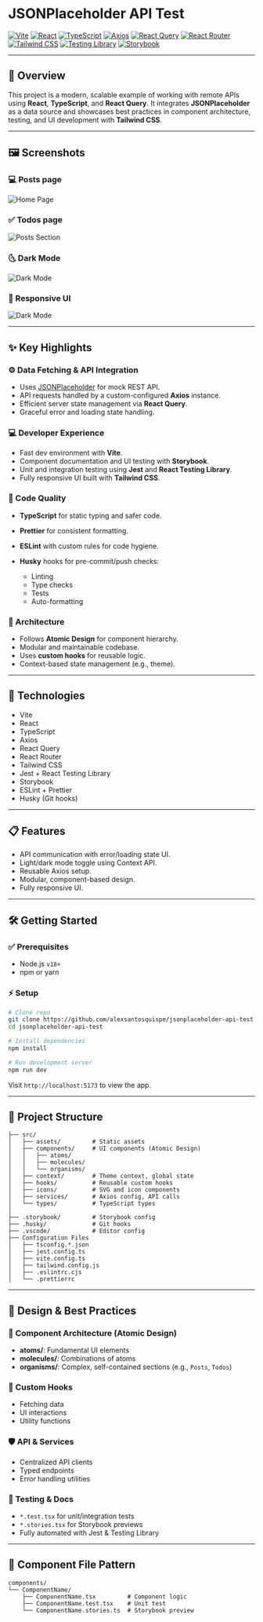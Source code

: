# JSONPlaceholder API Test

[![Vite](https://img.shields.io/badge/Vite-646CFF?style=for-the-badge\&logo=vite\&logoColor=white)](https://vitejs.dev/)
[![React](https://img.shields.io/badge/React-20232A?style=for-the-badge\&logo=react\&logoColor=61DAFB)](https://react.dev/)
[![TypeScript](https://img.shields.io/badge/TypeScript-3178C6?style=for-the-badge\&logo=typescript\&logoColor=white)](https://www.typescriptlang.org/)
[![Axios](https://img.shields.io/badge/Axios-5A29E4?style=for-the-badge\&logo=axios\&logoColor=white)](https://axios-http.com/)
[![React Query](https://img.shields.io/badge/React_Query-FF4154?style=for-the-badge\&logo=react-query\&logoColor=white)](https://tanstack.com/query/latest)
[![React Router](https://img.shields.io/badge/React_Router-CA4245?style=for-the-badge\&logo=react-router\&logoColor=white)](https://reactrouter.com/)
[![Tailwind CSS](https://img.shields.io/badge/TailwindCSS-06B6D4?style=for-the-badge\&logo=tailwindcss\&logoColor=white)](https://tailwindcss.com/)
[![Testing Library](https://img.shields.io/badge/Testing_Library-E33332?style=for-the-badge\&logo=testing-library\&logoColor=white)](https://testing-library.com/)
[![Storybook](https://img.shields.io/badge/Storybook-FF4785?style=for-the-badge\&logo=storybook\&logoColor=white)](https://storybook.js.org/)

---

## 📌 Overview

This project is a modern, scalable example of working with remote APIs using **React**, **TypeScript**, and **React Query**. It integrates **JSONPlaceholder** as a data source and showcases best practices in component architecture, testing, and UI development with **Tailwind CSS**.

---

## 🖼️ Screenshots

### 💻 Posts page

![Home Page](./screenshots/home.png)

### ✅ Todos page

![Posts Section](./screenshots/posts.png)

### 🌜 Dark Mode

![Dark Mode](./screenshots/dark-mode.png)

### 📱 Responsive UI

![Dark Mode](./screenshots/dark-mode.png)

---

## ✨ Key Highlights

### ⚙️ Data Fetching & API Integration

* Uses [JSONPlaceholder](https://jsonplaceholder.typicode.com/) for mock REST API.
* API requests handled by a custom-configured **Axios** instance.
* Efficient server state management via **React Query**.
* Graceful error and loading state handling.

### 💻 Developer Experience

* Fast dev environment with **Vite**.
* Component documentation and UI testing with **Storybook**.
* Unit and integration testing using **Jest** and **React Testing Library**.
* Fully responsive UI built with **Tailwind CSS**.

### 🧼 Code Quality

* **TypeScript** for static typing and safer code.
* **Prettier** for consistent formatting.
* **ESLint** with custom rules for code hygiene.
* **Husky** hooks for pre-commit/push checks:

  * Linting
  * Type checks
  * Tests
  * Auto-formatting

### 🧱 Architecture

* Follows **Atomic Design** for component hierarchy.
* Modular and maintainable codebase.
* Uses **custom hooks** for reusable logic.
* Context-based state management (e.g., theme).

---

## 🚀 Technologies

* Vite
* React
* TypeScript
* Axios
* React Query
* React Router
* Tailwind CSS
* Jest + React Testing Library
* Storybook
* ESLint + Prettier
* Husky (Git hooks)

---

## 📋 Features

* API communication with error/loading state UI.
* Light/dark mode toggle using Context API.
* Reusable Axios setup.
* Modular, component-based design.
* Fully responsive UI.

---

## 🛠 Getting Started

### ✅ Prerequisites

* Node.js `v18+`
* npm or yarn

### ⚡ Setup

```bash
# Clone repo
git clone https://github.com/alexsantosquispe/jsonplaceholder-api-test.git
cd jsonplaceholder-api-test

# Install dependencies
npm install

# Run development server
npm run dev
```

Visit `http://localhost:5173` to view the app.

---

## 🦾 Project Structure

```
├── src/
│   ├── assets/         # Static assets
│   ├── components/     # UI components (Atomic Design)
│   │   ├── atoms/
│   │   ├── molecules/
│   │   └── organisms/
│   ├── context/        # Theme context, global state
│   ├── hooks/          # Reusable custom hooks
│   ├── icons/          # SVG and icon components
│   ├── services/       # Axios config, API calls
│   └── types/          # TypeScript types
│
├── .storybook/         # Storybook config
├── .husky/             # Git hooks
├── .vscode/            # Editor config
├── Configuration Files
│   ├── tsconfig.*.json
│   ├── jest.config.ts
│   ├── vite.config.ts
│   ├── tailwind.config.js
│   ├── .eslintrc.cjs
│   └── .prettierrc
```

---

## 🧠 Design & Best Practices

### 📆 Component Architecture (Atomic Design)

* **atoms/**: Fundamental UI elements
* **molecules/**: Combinations of atoms
* **organisms/**: Complex, self-contained sections (e.g., `Posts`, `Todos`)

### 🧹 Custom Hooks

* Fetching data
* UI interactions
* Utility functions

### 🛡 API & Services

* Centralized API clients
* Typed endpoints
* Error handling utilities

### 🧪 Testing & Docs

* `*.test.tsx` for unit/integration tests
* `*.stories.tsx` for Storybook previews
* Fully automated with Jest & Testing Library

---

## 📁 Component File Pattern

```
components/
└── ComponentName/
    ├── ComponentName.tsx         # Component logic
    ├── ComponentName.test.tsx    # Unit test
    └── ComponentName.stories.ts  # Storybook preview
```
